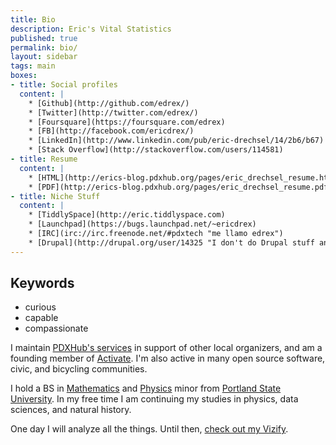 ```yaml
---
title: Bio
description: Eric's Vital Statistics
published: true
permalink: bio/
layout: sidebar
tags: main
boxes:
- title: Social profiles
  content: |
    * [Github](http://github.com/edrex/) 
    * [Twitter](http://twitter.com/edrex/) 
    * [Foursquare](https://foursquare.com/edrex) 
    * [FB](http://facebook.com/ericdrex/) 
    * [LinkedIn](http://www.linkedin.com/pub/eric-drechsel/14/2b6/b67) 
    * [Stack Overflow](http://stackoverflow.com/users/114581)
- title: Resume
  content: |
    * [HTML](http://erics-blog.pdxhub.org/pages/eric_drechsel_resume.html)
    * [PDF](http://erics-blog.pdxhub.org/pages/eric_drechsel_resume.pdf)
- title: Niche Stuff
  content: |
    * [TiddlySpace](http://eric.tiddlyspace.com)
    * [Launchpad](https://bugs.launchpad.net/~ericdrex)
    * [IRC](irc://irc.freenode.net/#pdxtech "me llamo edrex")
    * [Drupal](http://drupal.org/user/14325 "I don't do Drupal stuff anymore :D")
---
```


## Keywords

 - curious
 - capable
 - compassionate

I maintain [PDXHub's services](http://wiki.pdxhub.org/ops) in support of other local organizers, and am a founding member of [Activate](http://activatehub.org/). I'm also active in many open source software, civic, and bicycling communities.

I hold a BS in [Mathematics](http://math.pdx.edu/) and [Physics](http://physics.pdx.edu/) minor from [Portland State University](http://pdx.edu/). In my free time I am continuing my studies in physics, data sciences, and natural history.

One day I will analyze all the things. Until then, [check out my Vizify](https://www.vizify.com/eric-drechsel/).
